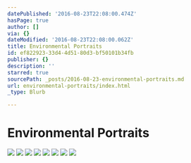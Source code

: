 ```yaml
---
datePublished: '2016-08-23T22:08:00.474Z'
hasPage: true
author: []
via: {}
dateModified: '2016-08-23T22:08:00.062Z'
title: Environmental Portraits
id: ef822923-33d4-4d51-80d3-bf50101b34fb
publisher: {}
description: ''
starred: true
sourcePath: _posts/2016-08-23-environmental-portraits.md
url: environmental-portraits/index.html
_type: Blurb

---
```

# Environmental Portraits
![](https://the-grid-user-content.s3-us-west-2.amazonaws.com/9f8d270e-2af6-40e5-983f-fa1edaf9b751.jpg)
![](https://the-grid-user-content.s3-us-west-2.amazonaws.com/ced36ecc-f7b1-4869-a45c-62b8b93586fe.jpg)
![](https://the-grid-user-content.s3-us-west-2.amazonaws.com/0f54ac39-a2c9-424b-a581-60a9172ea031.jpg)
![](https://the-grid-user-content.s3-us-west-2.amazonaws.com/d5d5c44a-3977-4cc4-9080-21a3ecf0062f.jpg)
![](https://the-grid-user-content.s3-us-west-2.amazonaws.com/c7cd9e25-834a-4606-a211-afb7b7d8fb41.jpg)
![](https://the-grid-user-content.s3-us-west-2.amazonaws.com/acbea32a-f2d6-4c4a-a745-c2bef883d647.jpg)
![](https://the-grid-user-content.s3-us-west-2.amazonaws.com/18c8f460-3eab-4e34-9b8e-d3310aa077ac.jpg)
![](https://the-grid-user-content.s3-us-west-2.amazonaws.com/147adcd5-82c8-4e47-9017-d5348f7ae2b1.jpg)